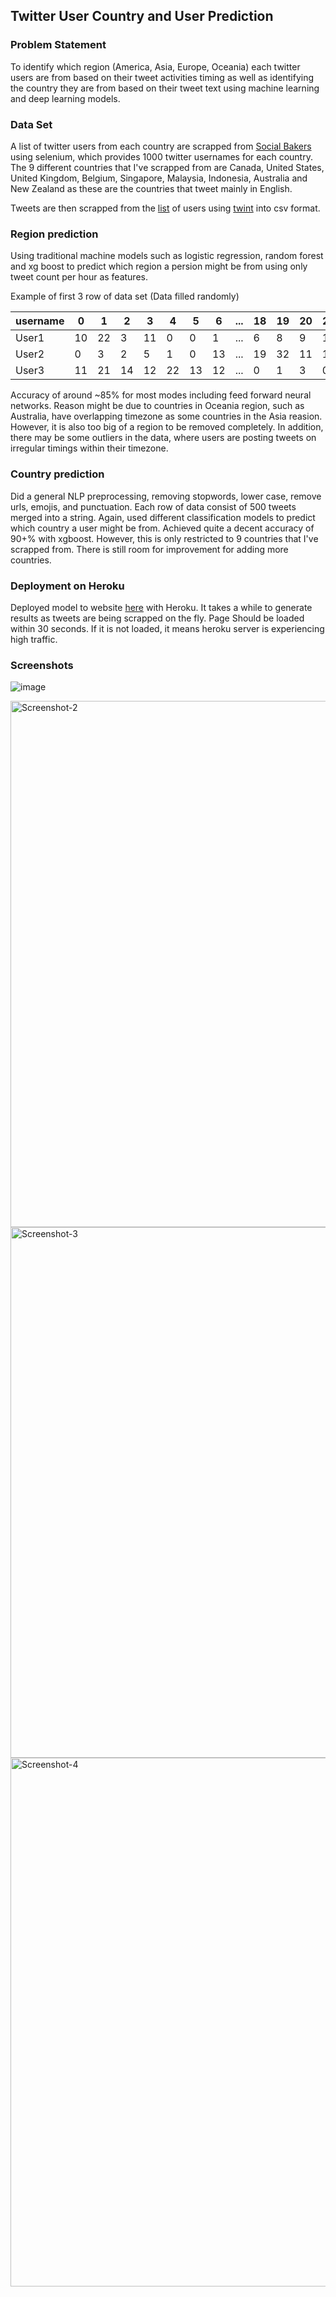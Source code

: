 ## Twitter User Country and User Prediction

### Problem Statement

To identify which region (America, Asia, Europe, Oceania) each twitter users are from based on their tweet activities timing as well as identifying the country they are from based on their tweet text using  machine learning and deep learning models. 

### Data Set

A list of twitter users from each country are scrapped from [Social Bakers](https://www.socialbakers.com/statistics/twitter/profiles/singapore) using selenium, which provides 1000 twitter usernames for each country. The 9 different countries that I've scrapped from are Canada, United States, United Kingdom, Belgium, Singapore, Malaysia, Indonesia, Australia and New Zealand as these are the countries that tweet mainly in English.

Tweets are then scrapped from the [list](notebooks/crawler/usernames.json) of users using [twint](https://github.com/twintproject/twint) into csv format. 

### Region prediction

Using traditional machine models such as logistic regression, random forest and xg boost to predict which region a persion might be from using only tweet count per hour as features. 

Example of first 3 row of data set (Data filled randomly)

| username | 0    | 1    | 2    | 3    | 4    | 5    | 6    | ...  | 18   | 19   | 20   | 21   | 22   | 23   |
| -------- | ---- | ---- | ---- | ---- | ---- | ---- | ---- | ---- | ---- | ---- | ---- | ---- | ---- | ---- |
| User1    | 10   | 22   | 3    | 11   | 0    | 0    | 1    | ...  | 6    | 8    | 9    | 19   | 21   | 11   |
| User2    | 0    | 3    | 2    | 5    | 1    | 0    | 13   | ...  | 19   | 32   | 11   | 17   | 8    | 3    |
| User3    | 11   | 21   | 14   | 12   | 22   | 13   | 12   | ...  | 0    | 1    | 3    | 0    | 1    | 1    |

Accuracy of around ~85% for most modes including feed forward neural networks. Reason might be due to countries in Oceania region, such as Australia, have overlapping timezone as some countries in the Asia reasion. However, it is also too big of a region to be removed completely. In addition, there may be some outliers in the data, where users are posting tweets on irregular timings within their timezone.

### Country prediction

Did a general NLP preprocessing, removing stopwords, lower case, remove urls, emojis, and punctuation. Each row of data consist of 500 tweets merged into a string. Again, used different classification models to predict which country a user might be from. Achieved quite a decent accuracy of 90+% with xgboost. However, this is only restricted to 9 countries that I've scrapped from. There is still room for improvement for adding more countries.

### Deployment on Heroku

Deployed model to website [here](https://folloing.com) with Heroku. It takes a while to generate results as tweets are being scrapped on the fly. Page Should be loaded within 30 seconds. If it is not loaded, it means heroku server is experiencing high traffic.

### Screenshots

![image](https://user-images.githubusercontent.com/46838305/76443882-13029200-63fe-11ea-9c4a-5d0796044606.png)



<img width="842" alt="Screenshot-2" src="https://user-images.githubusercontent.com/46838305/76443962-33325100-63fe-11ea-922f-698e46a720cd.png">

<img width="849" alt="Screenshot-3" src="https://user-images.githubusercontent.com/46838305/76443998-42b19a00-63fe-11ea-8f67-b311e16fcb56.png">

<img width="846" alt="Screenshot-4" src="https://user-images.githubusercontent.com/46838305/76444067-5ceb7800-63fe-11ea-9712-f23b3a78e5b2.png">


